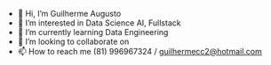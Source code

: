 - 👋 Hi, I’m Guilherme Augusto
- 👀 I’m interested in Data Science AI, Fullstack
- 🌱 I’m currently learning Data Engineering
- 💞️ I’m looking to collaborate on 
- 📫 How to reach me (81) 996967324 / guilhermecc2@hotmail.com

<!---
gamsbumps/gamsbumps is a ✨ special ✨ repository because its `README.md` (this file) appears on your GitHub profile.
You can click the Preview link to take a look at your changes.
--->
